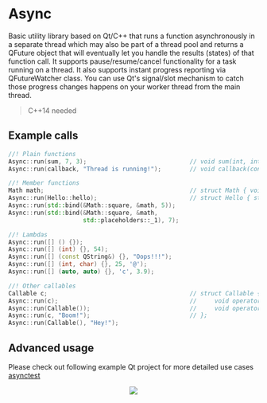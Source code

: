 # Async

Basic utility library based on Qt/C++ that runs a function asynchronously in a separate thread which may also be part of a thread pool and returns a QFuture object that will eventually let you handle the results (states) of that function call. It supports pause/resume/cancel functionality for a task running on a thread. It also supports instant progress reporting via QFutureWatcher class. You can use Qt's signal/slot mechanism to catch those progress changes happens on your worker thread from the main thread.

> C++14 needed


## Example calls

```cpp
//! Plain functions
Async::run(sum, 7, 3);                             // void sum(int, int) {}
Async::run(callback, "Thread is running!");        // void callback(const char*) {}

//! Member functions
Math math;                                         // struct Math { void square(int) {} };
Async::run(Hello::hello);                          // struct Hello { static void hello() {} };
Async::run(std::bind(&Math::square, &math, 5));
Async::run(std::bind(&Math::square, &math,
                     std::placeholders::_1), 7);

//! Lambdas
Async::run([] () {});
Async::run([] (int) {}, 54);
Async::run([] (const QString&) {}, "Oops!!!");
Async::run([] (int, char) {}, 25, '@');
Async::run([] (auto, auto) {}, 'c', 3.9);

//! Other callables
Callable c;                                        // struct Callable {
Async::run(c);                                     //     void operator()() {}
Async::run(Callable());                            //     void operator()(const char*) {}
Async::run(c, "Boom!");                            // };
Async::run(Callable(), "Hey!");
```

## Advanced usage

Please check out following example Qt project for more detailed use cases [asynctest](https://github.com/omergoktas/asynctest)

<p align="center">
  <img src="https://omergoktas.github.io/githubfiles/asynctest/asynctest.gif">
</p>
